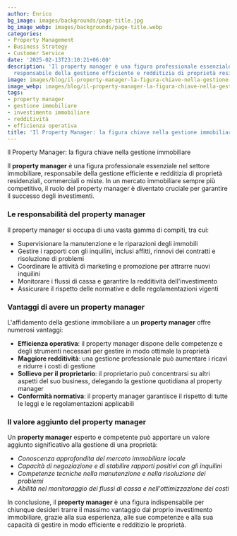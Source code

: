 ```yaml
---
author: Enrico
bg_image: images/backgrounds/page-title.jpg
bg_image_webp: images/backgrounds/page-title.webp
categories:
- Property Management
- Business Strategy
- Customer Service
date: '2025-02-13T23:10:21+06:00'
description: 'Il property manager è una figura professionale essenziale nel settore immobiliare,
  responsabile della gestione efficiente e redditizia di proprietà residenziali, commerciali...'
image: images/blog/il-property-manager-la-figura-chiave-nella-gestione-immobiliare.jpg
image_webp: images/blog/il-property-manager-la-figura-chiave-nella-gestione-immobiliare.webp
tags:
- property manager
- gestione immobiliare
- investimento immobiliare
- redditività
- efficienza operativa
title: 'Il Property Manager: la figura chiave nella gestione immobiliare'
---
```


Il Property Manager: la figura chiave nella gestione immobiliare

Il **property manager** è una figura professionale essenziale nel settore immobiliare, responsabile della gestione efficiente e redditizia di proprietà residenziali, commerciali o miste. In un mercato immobiliare sempre più competitivo, il ruolo del property manager è diventato cruciale per garantire il successo degli investimenti.


### Le responsabilità del property manager


Il property manager si occupa di una vasta gamma di compiti, tra cui:
- Supervisionare la manutenzione e le riparazioni degli immobili
- Gestire i rapporti con gli inquilini, inclusi affitti, rinnovi dei contratti e risoluzione di problemi
- Coordinare le attività di marketing e promozione per attrarre nuovi inquilini
- Monitorare i flussi di cassa e garantire la redditività dell'investimento
- Assicurare il rispetto delle normative e delle regolamentazioni vigenti


### Vantaggi di avere un property manager


L'affidamento della gestione immobiliare a un **property manager** offre numerosi vantaggi:
- **Efficienza operativa**: il property manager dispone delle competenze e degli strumenti necessari per gestire in modo ottimale la proprietà
- **Maggiore redditività**: una gestione professionale può aumentare i ricavi e ridurre i costi di gestione
- **Sollievo per il proprietario**: il proprietario può concentrarsi su altri aspetti del suo business, delegando la gestione quotidiana al property manager
- **Conformità normativa**: il property manager garantisce il rispetto di tutte le leggi e le regolamentazioni applicabili


### Il valore aggiunto del property manager


Un **property manager** esperto e competente può apportare un valore aggiunto significativo alla gestione di una proprietà:
- *Conoscenza approfondita del mercato immobiliare locale*
- *Capacità di negoziazione e di stabilire rapporti positivi con gli inquilini*
- *Competenze tecniche nella manutenzione e nella risoluzione dei problemi*
- *Abilità nel monitoraggio dei flussi di cassa e nell'ottimizzazione dei costi*

In conclusione, il **property manager** è una figura indispensabile per chiunque desideri trarre il massimo vantaggio dal proprio investimento immobiliare, grazie alla sua esperienza, alle sue competenze e alla sua capacità di gestire in modo efficiente e redditizio le proprietà.